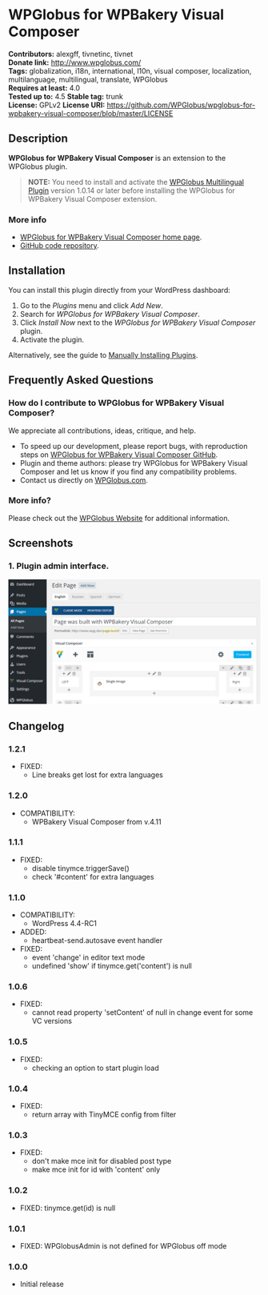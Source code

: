 # WPGlobus for WPBakery Visual Composer #
**Contributors:** alexgff, tivnetinc, tivnet  
**Donate link:** http://www.wpglobus.com/  
**Tags:** globalization, i18n, international, l10n, visual composer, localization, multilanguage, multilingual, translate, WPGlobus  
**Requires at least:** 4.0  
**Tested up to:** 4.5
**Stable tag:** trunk  
**License:** GPLv2
**License URI:** https://github.com/WPGlobus/wpglobus-for-wpbakery-visual-composer/blob/master/LICENSE  

## Description ##

**WPGlobus for WPBakery Visual Composer** is an extension to the WPGlobus plugin.

> **NOTE:** You need to install and activate the [WPGlobus Multilingual Plugin](https://wordpress.org/plugins/wpglobus/) version 1.0.14 or later before installing the WPGlobus for WPBakery Visual Composer extension.

### More info ###

* [WPGlobus for WPBakery Visual Composer home page](http://www.wpglobus.com/extensions-archive/wpglobus-for-wpbakery-visual-composer-archive/).
* [GitHub code repository](https://github.com/WPGlobus/wpglobus-for-wpbakery-visual-composer).

## Installation ##

You can install this plugin directly from your WordPress dashboard:

1. Go to the *Plugins* menu and click *Add New*.
1. Search for *WPGlobus for WPBakery Visual Composer*.
1. Click *Install Now* next to the *WPGlobus for WPBakery Visual Composer* plugin.
1. Activate the plugin.

Alternatively, see the guide to [Manually Installing Plugins](http://codex.wordpress.org/Managing_Plugins#Manual_Plugin_Installation).

## Frequently Asked Questions ##

### How do I contribute to WPGlobus for WPBakery Visual Composer? ###

We appreciate all contributions, ideas, critique, and help.

* To speed up our development, please report bugs, with reproduction steps on [WPGlobus for WPBakery Visual Composer GitHub](https://github.com/WPGlobus/wpglobus-for-wpbakery-visual-composer).
* Plugin and theme authors: please try WPGlobus for WPBakery Visual Composer and let us know if you find any compatibility problems.
* Contact us directly on [WPGlobus.com](http://www.wpglobus.com/contact-us/).

### More info? ###

Please check out the [WPGlobus Website](http://www.wpglobus.com/extensions-archive/wpglobus-for-wpbakery-visual-composer-archive/) for additional information.

## Screenshots ##

### 1. Plugin admin interface. ###
![Plugin admin interface.](https://raw.githubusercontent.com/WPGlobus/wpglobus-for-wpbakery-visual-composer/master/assets/screenshot-1.png)

## Changelog ##

### 1.2.1 ###
* FIXED:
	* Line breaks get lost for extra languages

### 1.2.0 ###
* COMPATIBILITY:
	* WPBakery Visual Composer from v.4.11
	
### 1.1.1 ###
* FIXED:
	* disable tinymce.triggerSave()
	* check '#content' for extra languages

### 1.1.0 ###
* COMPATIBILITY:
	* WordPress 4.4-RC1
* ADDED:
	* heartbeat-send.autosave event handler
* FIXED:
	* event 'change' in editor text mode 
	* undefined 'show' if tinymce.get('content') is null

### 1.0.6 ###
* FIXED:
	* cannot read property 'setContent' of null in change event for some VC versions

### 1.0.5 ###
* FIXED:
	* checking an option to start plugin load

### 1.0.4 ###
* FIXED:
	* return array with TinyMCE config from filter
	
### 1.0.3 ###
* FIXED:
	* don't make mce init for disabled post type
	* make mce init for id with 'content' only

### 1.0.2 ###
* FIXED: tinymce.get(id) is null

### 1.0.1 ###
* FIXED: WPGlobusAdmin is not defined for WPGlobus off mode

### 1.0.0 ###
* Initial release
